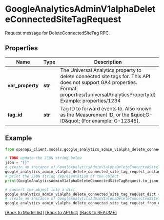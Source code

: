 # GoogleAnalyticsAdminV1alphaDeleteConnectedSiteTagRequest

Request message for DeleteConnectedSiteTag RPC.

## Properties

Name | Type | Description | Notes
------------ | ------------- | ------------- | -------------
**var_property** | **str** | The Universal Analytics property to delete connected site tags for. This API does not support GA4 properties. Format: properties/{universalAnalyticsPropertyId} Example: properties/1234 | [optional] 
**tag_id** | **str** | Tag ID to forward events to. Also known as the Measurement ID, or the \&quot;G-ID\&quot; (For example: G-12345). | [optional] 

## Example

```python
from openapi_client.models.google_analytics_admin_v1alpha_delete_connected_site_tag_request import GoogleAnalyticsAdminV1alphaDeleteConnectedSiteTagRequest

# TODO update the JSON string below
json = "{}"
# create an instance of GoogleAnalyticsAdminV1alphaDeleteConnectedSiteTagRequest from a JSON string
google_analytics_admin_v1alpha_delete_connected_site_tag_request_instance = GoogleAnalyticsAdminV1alphaDeleteConnectedSiteTagRequest.from_json(json)
# print the JSON string representation of the object
print(GoogleAnalyticsAdminV1alphaDeleteConnectedSiteTagRequest.to_json())

# convert the object into a dict
google_analytics_admin_v1alpha_delete_connected_site_tag_request_dict = google_analytics_admin_v1alpha_delete_connected_site_tag_request_instance.to_dict()
# create an instance of GoogleAnalyticsAdminV1alphaDeleteConnectedSiteTagRequest from a dict
google_analytics_admin_v1alpha_delete_connected_site_tag_request_from_dict = GoogleAnalyticsAdminV1alphaDeleteConnectedSiteTagRequest.from_dict(google_analytics_admin_v1alpha_delete_connected_site_tag_request_dict)
```
[[Back to Model list]](../README.md#documentation-for-models) [[Back to API list]](../README.md#documentation-for-api-endpoints) [[Back to README]](../README.md)


